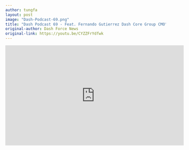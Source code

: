 ```yaml
---
author: tungfa
layout: post
image: "Dash-Podcast-69.png"
title: "Dash Podcast 69 - Feat. Fernando Gutierrez Dash Core Group CMO"
original-author: Dash Force News
original-link: https://youtu.be/CYZZFrYdfwk
---
```


<iframe width="560" height="315" src="https://www.youtube.com/embed/CYZZFrYdfwk" frameborder="0" allow="autoplay; encrypted-media" allowfullscreen></iframe>